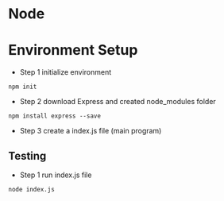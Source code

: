 # Node

# Environment Setup
* Step 1 initialize environment
```
npm init
```

* Step 2 download Express and created node_modules folder
```
npm install express --save
```

* Step 3 create a index.js file (main program)

## Testing
* Step 1 run index.js file
```
node index.js
```